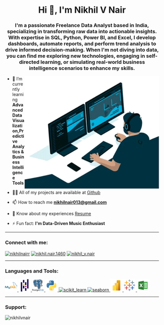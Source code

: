 <h1 align="center">Hi 👋, I'm Nikhil V Nair</h1>
<h3 align="center">I'm a passionate Freelance Data Analyst based in India, specializing in transforming raw data into actionable insights. With expertise in SQL, Python, Power BI, and Excel, I develop dashboards, automate reports, and perform trend analysis to drive informed decision-making. When I'm not diving into data, you can find me exploring new technologies, engaging in self-directed learning, or simulating real-world business intelligence scenarios to enhance my skills.</h3>

<img align="right" alt="Coding" width="440" src="https://github.com/nikhilvnair/nikhilvnair/blob/main/programming_gif.gif">

- 🌱 I’m currently learning **Advanced Data Visualization,Predictive Analytics & Business Intelligence Tools**

- 👨‍💻 All of my projects are available at [Github](https://github.com/nikhilvnair)

- 📫 How to reach me **nikhilnair013@gmail.com**

- 📄 Know about my experiences [Resume](https://drive.google.com/file/d/1vBDRqPEkQM5j_1jKrPnflJ0iOKWiVnp0/view?usp=drive_link)
- ⚡ Fun fact: **I'm Data-Driven Music Enthusiast**

---

<h3 align="left">Connect with me:</h3>
<p align="left">
<a href="https://linkedin.com/in/nikhilnairr" target="blank"><img align="center" src="https://raw.githubusercontent.com/rahuldkjain/github-profile-readme-generator/master/src/images/icons/Social/linked-in-alt.svg" alt="nikhilnairr" height="30" width="40" /></a>
<a href="https://fb.com/nikhil.nair.1460" target="blank"><img align="center" src="https://raw.githubusercontent.com/rahuldkjain/github-profile-readme-generator/master/src/images/icons/Social/facebook.svg" alt="nikhil.nair.1460" height="30" width="40" /></a>
<a href="https://instagram.com/nikhil_v.nair" target="blank"><img align="center" src="https://raw.githubusercontent.com/rahuldkjain/github-profile-readme-generator/master/src/images/icons/Social/instagram.svg" alt="nikhil_v.nair" height="30" width="40" /></a>
</p>

---

<h3 align="left">Languages and Tools:</h3>
<p align="left">
  <a href="https://www.mysql.com/" target="_blank" rel="noreferrer">
    <img src="https://raw.githubusercontent.com/devicons/devicon/master/icons/mysql/mysql-original-wordmark.svg" alt="mysql" width="40" height="40"/>
  </a>
  <a href="https://pandas.pydata.org/" target="_blank" rel="noreferrer">
    <img src="https://raw.githubusercontent.com/devicons/devicon/2ae2a900d2f041da66e950e4d48052658d850630/icons/pandas/pandas-original.svg" alt="pandas" width="40" height="40"/>
  </a>
  <a href="https://www.postgresql.org" target="_blank" rel="noreferrer">
    <img src="https://raw.githubusercontent.com/devicons/devicon/master/icons/postgresql/postgresql-original-wordmark.svg" alt="postgresql" width="40" height="40"/>
  </a>
  <a href="https://www.python.org" target="_blank" rel="noreferrer">
    <img src="https://raw.githubusercontent.com/devicons/devicon/master/icons/python/python-original.svg" alt="python" width="40" height="40"/>
  </a>
  <a href="https://scikit-learn.org/" target="_blank" rel="noreferrer">
    <img src="https://upload.wikimedia.org/wikipedia/commons/0/05/Scikit_learn_logo_small.svg" alt="scikit_learn" width="40" height="40"/>
  </a>
  <a href="https://seaborn.pydata.org/" target="_blank" rel="noreferrer">
    <img src="https://seaborn.pydata.org/_images/logo-mark-lightbg.svg" alt="seaborn" width="40" height="40"/>
  </a>
  <a href="https://powerbi.microsoft.com/" target="_blank" rel="noreferrer">
    <img src="https://github.com/nikhilvnair/nikhilvnair/blob/main/powerbi_logo.png" alt="powerbi" width="40" height="40"/>
  </a>
  <a href="https://www.tableau.com/" target="_blank" rel="noreferrer">
    <img src="https://github.com/nikhilvnair/nikhilvnair/blob/main/tableau_logo.png" alt="tableau" width="40" height="40"/>
  </a>
  </a>
  <a href="https://www.microsoft.com/en-in/microsoft-365/excel" target="_blank" rel="noreferrer">
    <img src="https://github.com/nikhilvnair/nikhilvnair/blob/main/excel_logo.png" alt="excel" width="40" height="40"/>
  </a>
</p>

---

<h3 align="left">Support:</h3>
<p><a href="https://www.buymeacoffee.com/nikhilvnair"> <img align="left" src="https://cdn.buymeacoffee.com/buttons/v2/default-yellow.png" height="50" width="210" alt="nikhilvnair" /></a></p><br><br>
